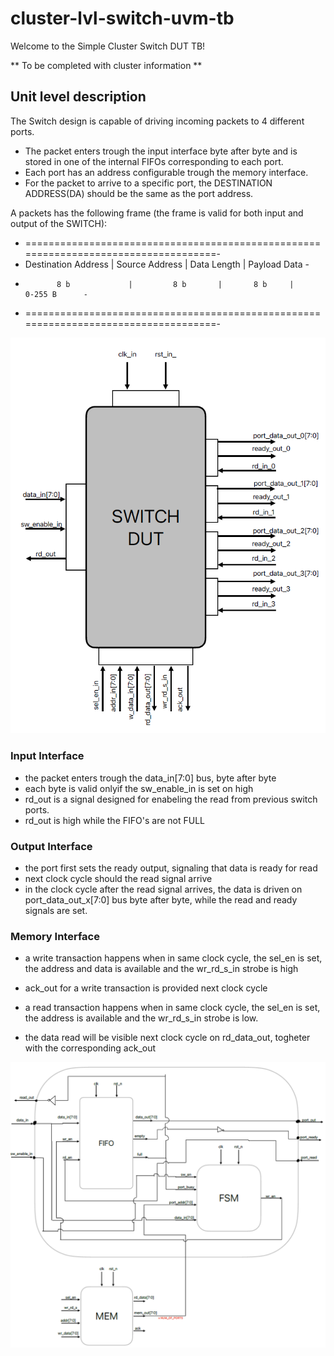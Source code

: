 # cluster-lvl-switch-uvm-tb
 
Welcome to the Simple Cluster Switch DUT TB!

**
    To be completed with cluster information
**

## Unit level description

The Switch design is capable of driving incoming packets to 4 different ports.

- The packet enters trough the input interface byte after byte and is stored in one of the internal FIFOs corresponding to each port.
- Each port has an address configurable trough the memory interface. 
- For the packet to arrive to a specific port, the DESTINATION ADDRESS(DA) should be the same as the port address.

A packets has the following frame (the frame is valid for both input and output of the SWITCH):

- ====================================================================================-
-    Destination Address     |   Source Address  |   Data Length |   Payload Data     -
-            8 b             |         8 b       |       8 b     |       0-255 B      -
- ====================================================================================-


![Alt text](switch_unit.png)

### Input Interface

- the packet enters trough the data_in[7:0] bus, byte after byte
- each byte is valid onlyif the sw_enable_in is set on high
- rd_out is a signal designed for enabeling the read from previous switch ports.
- rd_out is high while the FIFO's are not FULL

### Output Interface

- the port first sets the ready output, signaling that data is ready for read
- next clock cycle should the read signal arrive
- in the clock cycle after the read signal arrives, the data is driven on port_data_out_x[7:0] bus byte after byte, while the read and ready signals are set.

### Memory Interface

- a write transaction happens when in same clock cycle, the sel_en is set, the address and data is available and the wr_rd_s_in strobe is high
- ack_out for a write transaction is provided next clock cycle

- a read transaction happens when in same clock cycle, the sel_en is set, the address is available and the wr_rd_s_in strobe is low.
- the data read will be visible next clock cycle on rd_data_out, togheter with the corresponding ack_out

![Alt text](internal_port_diagram.png)
